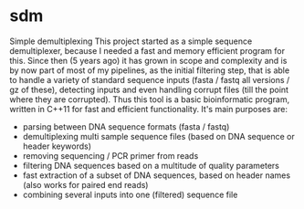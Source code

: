 # sdm
Simple demultiplexing
This project started as a simple sequence demultiplexer, because I needed a fast and memory efficient program for this. Since then (5 years ago) it has grown in scope and complexity and is by now part of most of my pipelines, as the initial filtering step, that is able to handle a variety of standard sequence inputs (fasta / fastq all versions / gz of these), detecting inputs and even handling corrupt files (till the point where they are corrupted).
Thus this tool is a basic bioinformatic program, written in C++11 for fast and efficient functionality. It's main purposes are:
- parsing between DNA sequence formats (fasta / fastq)
- demultiplexing multi sample sequence files (based on DNA sequence or header keywords)
- removing sequencing / PCR primer from reads
- filtering DNA sequences based on a multitude of quality parameters
- fast extraction of a subset of DNA sequences, based on header names (also works for paired end reads)
- combining several inputs into one (filtered) sequence file
